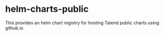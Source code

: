 # helm-charts-public
This provides an helm chart registry for hosting Talend public charts using github.io
